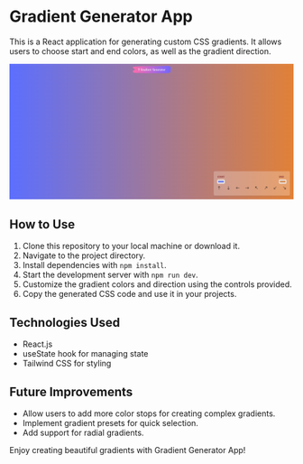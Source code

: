 # Gradient Generator App

This is a React application for generating custom CSS gradients. It allows users to choose start and end colors, as well as the gradient direction.

![T Gradient Generator](./src/assets/imgs/t_gradien_generator_1.png)

## How to Use

1. Clone this repository to your local machine or download it.
2. Navigate to the project directory.
3. Install dependencies with `npm install`.
4. Start the development server with `npm run dev`.
6. Customize the gradient colors and direction using the controls provided.
7. Copy the generated CSS code and use it in your projects.


## Technologies Used

- React.js
- useState hook for managing state
- Tailwind CSS for styling

## Future Improvements

- Allow users to add more color stops for creating complex gradients.
- Implement gradient presets for quick selection.
- Add support for radial gradients.

Enjoy creating beautiful gradients with Gradient Generator App!
